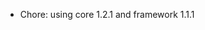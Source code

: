 <!-- The pattern we follow here is to keep the changelog for the latest version -->
<!-- Old changelogs are automatically attached to the GitHub releases -->

- Chore: using core 1.2.1 and framework 1.1.1